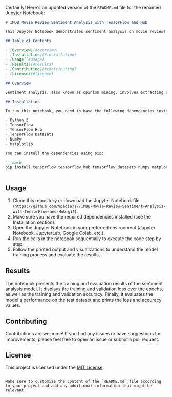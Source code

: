 Certainly! Here's an updated version of the `README.md` file for the renamed Jupyter Notebook:

````markdown
# IMDB Movie Review Sentiment Analysis with TensorFlow and Hub

This Jupyter Notebook demonstrates sentiment analysis on movie reviews using TensorFlow and pre-trained word embeddings. The code utilizes the IMDB movie reviews dataset to train a neural network model and predict the sentiment (positive or negative) expressed in a given review.

## Table of Contents

- [Overview](#overview)
- [Installation](#installation)
- [Usage](#usage)
- [Results](#results)
- [Contributing](#contributing)
- [License](#license)

## Overview

Sentiment analysis, also known as opinion mining, involves extracting subjective information from textual data. This Jupyter Notebook showcases a state-of-the-art deep learning approach to sentiment analysis, employing the TensorFlow framework and pre-trained word embeddings from TensorFlow Hub. By leveraging the IMDB movie reviews dataset, the model learns to discern sentiment and classify reviews as positive or negative.

## Installation

To run this notebook, you need to have the following dependencies installed:

- Python 3
- TensorFlow
- TensorFlow Hub
- TensorFlow Datasets
- NumPy
- Matplotlib

You can install the dependencies using pip:

```bash
pip install tensorflow tensorflow_hub tensorflow_datasets numpy matplotlib
```
````

## Usage

1. Clone this repository or download the Jupyter Notebook file (`https://github.com/Vpadia717/IMDB-Movie-Review-Sentiment-Analysis-with-TensorFlow-and-Hub.git`).
2. Make sure you have the required dependencies installed (see the Installation section).
3. Open the Jupyter Notebook in your preferred environment (Jupyter Notebook, JupyterLab, Google Colab, etc.).
4. Run the cells in the notebook sequentially to execute the code step by step.
5. Follow the printed output and visualizations to understand the model training process and evaluate the results.

## Results

The notebook presents the training and evaluation results of the sentiment analysis model. It displays the training and validation loss over the epochs, as well as the training and validation accuracy. Finally, it evaluates the model's performance on the test dataset and prints the loss and accuracy values.

## Contributing

Contributions are welcome! If you find any issues or have suggestions for improvements, please feel free to open an issue or submit a pull request.

## License

This project is licensed under the [MIT License](LICENSE).

```

Make sure to customize the content of the `README.md` file according to your project and add any additional information that might be relevant.
```
